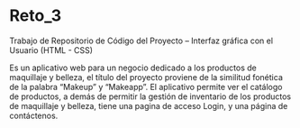 # Reto_3
Trabajo de Repositorio de Código del Proyecto – Interfaz gráfica con el Usuario (HTML - CSS)

Es un aplicativo web para un negocio dedicado a los productos de maquillaje y belleza, el título del proyecto proviene de la similitud fonética de la palabra “Makeup” y “Makeapp”.  El aplicativo permite ver el catálogo de productos, a demás de permitir la gestión de inventario de los productos de maquillaje y belleza, tiene una pagina de acceso Login, y una página de contáctenos.

